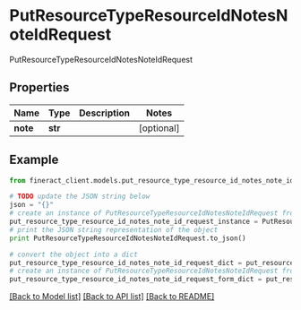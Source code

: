 # PutResourceTypeResourceIdNotesNoteIdRequest

PutResourceTypeResourceIdNotesNoteIdRequest

## Properties

Name | Type | Description | Notes
------------ | ------------- | ------------- | -------------
**note** | **str** |  | [optional] 

## Example

```python
from fineract_client.models.put_resource_type_resource_id_notes_note_id_request import PutResourceTypeResourceIdNotesNoteIdRequest

# TODO update the JSON string below
json = "{}"
# create an instance of PutResourceTypeResourceIdNotesNoteIdRequest from a JSON string
put_resource_type_resource_id_notes_note_id_request_instance = PutResourceTypeResourceIdNotesNoteIdRequest.from_json(json)
# print the JSON string representation of the object
print PutResourceTypeResourceIdNotesNoteIdRequest.to_json()

# convert the object into a dict
put_resource_type_resource_id_notes_note_id_request_dict = put_resource_type_resource_id_notes_note_id_request_instance.to_dict()
# create an instance of PutResourceTypeResourceIdNotesNoteIdRequest from a dict
put_resource_type_resource_id_notes_note_id_request_form_dict = put_resource_type_resource_id_notes_note_id_request.from_dict(put_resource_type_resource_id_notes_note_id_request_dict)
```
[[Back to Model list]](../README.md#documentation-for-models) [[Back to API list]](../README.md#documentation-for-api-endpoints) [[Back to README]](../README.md)


